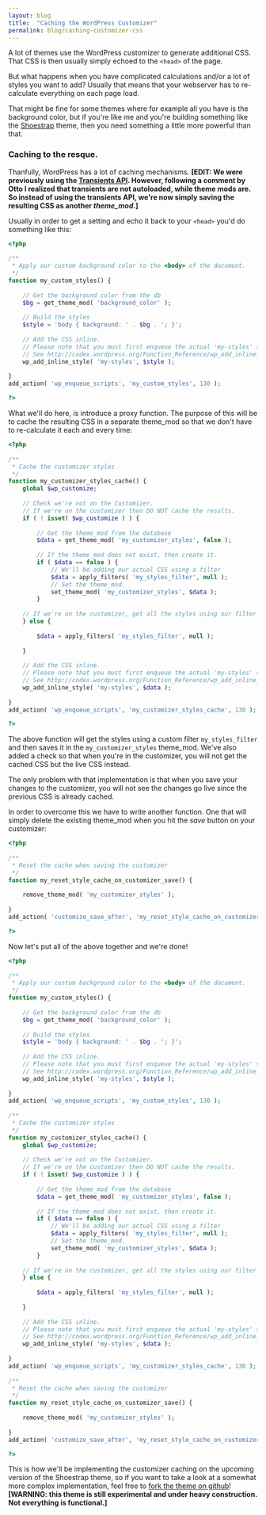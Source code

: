 ```yaml
---
layout: blog
title:  "Caching the WordPress Customizer"
permalink: blog/caching-customizer-css
---
```


A lot of themes use the WordPress customizer to generate additional CSS.
That CSS is then usually simply echoed to the `<head>` of the page.

But what happens when you have complicated calculations and/or a lot of styles you want to add? Usually that means that your webserver has to re-calculate everything on each page load.

That might be fine for some themes where for example all you have is the background color, but if you're like me and you're building something like the [Shoestrap](https://github.com/wpmu/shoestrap) theme, then you need something a little more powerful than that.

### Caching to the resque.

Thanfully, WordPress has a lot of caching mechanisms.
**[EDIT: We were previously using the [Transients API](http://codex.wordpress.org/Transients_API). However, following a comment by Otto I realized that transients are not autoloaded, while theme mods are. So instead of using the transients API, we're now simply saving the resulting CSS as another *theme_mod*.]**

Usually in order to get a setting and echo it back to your `<head>` you'd do something like this:

```php
<?php
 
/**
 * Apply our custom background color to the <body> of the document.
 */
function my_custom_styles() {
 
	// Get the background color from the db
	$bg = get_theme_mod( 'background_color' );
 
	// Build the styles
	$style = 'body { background: ' . $bg . '; }';
 
	// Add the CSS inline.
	// Please note that you must first enqueue the actual 'my-styles' stylesheet.
	// See http://codex.wordpress.org/Function_Reference/wp_add_inline_style#Examples
	wp_add_inline_style( 'my-styles', $style );
 
}
add_action( 'wp_enqueue_scripts', 'my_custom_styles', 130 );

?>
```

What we'll do here, is introduce a proxy function.
The purpose of this will be to cache the resulting CSS in a separate theme_mod so that we don't have to re-calculate it each and every time:

```php
<?php
 
/**
 * Cache the customizer styles
 */
function my_customizer_styles_cache() {
	global $wp_customize;
 
	// Check we're not on the Customizer.
	// If we're on the customizer then DO NOT cache the results.
	if ( ! isset( $wp_customize ) ) {
 
		// Get the theme_mod from the database
		$data = get_theme_mod( 'my_customizer_styles', false );
 
		// If the theme_mod does not exist, then create it.
		if ( $data == false ) {
			// We'll be adding our actual CSS using a filter
			$data = apply_filters( 'my_styles_filter', null );
			// Set the theme_mod.
			set_theme_mod( 'my_customizer_styles', $data );
		}
 
	// If we're on the customizer, get all the styles using our filter
	} else {
 
		$data = apply_filters( 'my_styles_filter', null );
 
	}
 
	// Add the CSS inline.
	// Please note that you must first enqueue the actual 'my-styles' stylesheet.
	// See http://codex.wordpress.org/Function_Reference/wp_add_inline_style#Examples
	wp_add_inline_style( 'my-styles', $data );
 
}
add_action( 'wp_enqueue_scripts', 'my_customizer_styles_cache', 130 );

?>
```
The above function will get the styles using a custom filter `my_styles_filter` and then saves it in the `my_customizer_styles` theme_mod.
We've also added a check so that when you're in the customizer, you will not get the cached CSS but the live CSS instead.

The only problem with that implementation is that when you save your changes to the customizer, you will not see the changes go live since the previous CSS is already cached.

In order to overcome this we have to write another function. One that will simply delete the existing theme_mod when you hit the *save* button on your customizer:

```php
<?php
 
/**
 * Reset the cache when saving the customizer
 */
function my_reset_style_cache_on_customizer_save() {
 
	remove_theme_mod( 'my_customizer_styles' );
 
}
add_action( 'customize_save_after', 'my_reset_style_cache_on_customizer_save' );

?>
```

Now let's put all of the above together and we're done!

```php
<?php
 
/**
 * Apply our custom background color to the <body> of the document.
 */
function my_custom_styles() {
 
	// Get the background color from the db
	$bg = get_theme_mod( 'background_color' );
 
	// Build the styles
	$style = 'body { background: ' . $bg . '; }';
 
	// Add the CSS inline.
	// Please note that you must first enqueue the actual 'my-styles' stylesheet.
	// See http://codex.wordpress.org/Function_Reference/wp_add_inline_style#Examples
	wp_add_inline_style( 'my-styles', $style );
 
}
add_action( 'wp_enqueue_scripts', 'my_custom_styles', 130 );
 
/**
 * Cache the customizer styles
 */
function my_customizer_styles_cache() {
	global $wp_customize;
 
	// Check we're not on the Customizer.
	// If we're on the customizer then DO NOT cache the results.
	if ( ! isset( $wp_customize ) ) {
 
		// Get the theme_mod from the database
		$data = get_theme_mod( 'my_customizer_styles', false );
 
		// If the theme_mod does not exist, then create it.
		if ( $data == false ) {
			// We'll be adding our actual CSS using a filter
			$data = apply_filters( 'my_styles_filter', null );
			// Set the theme_mod.
			set_theme_mod( 'my_customizer_styles', $data );
		}
 
	// If we're on the customizer, get all the styles using our filter
	} else {
 
		$data = apply_filters( 'my_styles_filter', null );
 
	}
 
	// Add the CSS inline.
	// Please note that you must first enqueue the actual 'my-styles' stylesheet.
	// See http://codex.wordpress.org/Function_Reference/wp_add_inline_style#Examples
	wp_add_inline_style( 'my-styles', $data );
 
}
add_action( 'wp_enqueue_scripts', 'my_customizer_styles_cache', 130 );
 
/**
 * Reset the cache when saving the customizer
 */
function my_reset_style_cache_on_customizer_save() {
 
	remove_theme_mod( 'my_customizer_styles' );
 
}
add_action( 'customize_save_after', 'my_reset_style_cache_on_customizer_save' );

?>
```

This is how we'll be implementing the customizer caching on the upcoming version of the Shoestrap theme, so if you want to take a look at a somewhat more complex implementation, feel free to [fork the theme on github](https://github.com/wpmu/shoestrap)! **[WARNING: this theme is still experimental and under heavy construction. Not everything is functional.]**